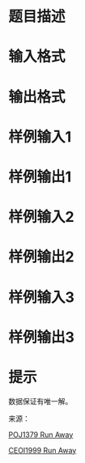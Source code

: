 

# 题目描述



# 输入格式



# 输出格式



# 样例输入1



# 样例输出1



# 样例输入2



# 样例输出2



# 样例输入3



# 样例输出3



# 提示


<p>
数据保证有唯一解。
</p>
<p>
来源：
</p>
<p>
<a href="http://poj.org/problem?id=1379" target="_blank">POJ1379 Run Away</a> 
</p>
<p>
<a href="http://contest.felk.cvut.cz/99cerc/problems.html" target="_blank">CEOI1999 Run Away</a> 
</p>

